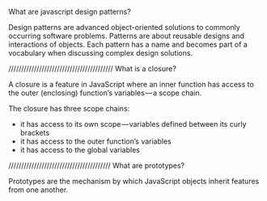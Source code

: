 What are javascript design patterns?

Design patterns are advanced object-oriented solutions to commonly occurring software problems.  Patterns are about reusable designs and interactions of objects.  Each pattern has a name and becomes part of a vocabulary when discussing complex design solutions.


/////////////////////////////////////////
What is a closure?

A closure is a feature in JavaScript where an inner function has access to the outer (enclosing) function’s variables — a scope chain.

The closure has three scope chains:
  - it has access to its own scope — variables defined between its curly brackets
  - it has access to the outer function’s variables
  - it has access to the global variables


////////////////////////////////////////
What are prototypes?

Prototypes are the mechanism by which JavaScript objects inherit features from one another. 
